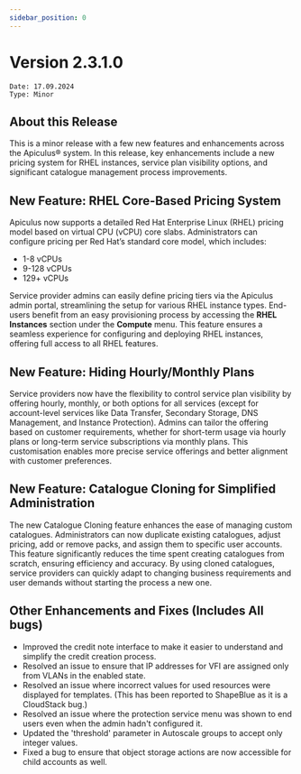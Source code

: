 ```yaml
---
sidebar_position: 0
---
```

# Version 2.3.1.0
```
Date: 17.09.2024
Type: Minor
```

## About this Release

This is a minor release with a few new features and enhancements across the Apiculus® system. In this release, key enhancements include a new pricing system for RHEL instances, service plan visibility options, and significant catalogue management process improvements.

## New Feature: RHEL Core-Based Pricing System

Apiculus now supports a detailed  Red Hat Enterprise Linux (RHEL) pricing model based on virtual CPU (vCPU) core slabs. Administrators can configure pricing per Red Hat’s standard core model, which includes:

- 1-8 vCPUs
- 9-128 vCPUs
- 129+ vCPUs

Service provider admins can easily define pricing tiers via the Apiculus admin portal, streamlining the setup for various RHEL instance types. End-users benefit from an easy provisioning process by accessing the **RHEL Instances** section under the **Compute** menu. This feature ensures a seamless experience for configuring and deploying RHEL instances, offering full access to all RHEL features.

## New Feature: Hiding Hourly/Monthly Plans

Service providers now have the flexibility to control service plan visibility by offering hourly, monthly, or both options for all services (except for account-level services like Data Transfer, Secondary Storage, DNS Management, and Instance Protection). Admins can tailor the offering based on customer requirements, whether for short-term usage via hourly plans or long-term service subscriptions via monthly plans. This customisation enables more precise service offerings and better alignment with customer preferences.

## New Feature: Catalogue Cloning for Simplified Administration

The new Catalogue Cloning feature enhances the ease of managing custom catalogues. Administrators can now duplicate existing catalogues, adjust pricing, add or remove packs, and assign them to specific user accounts. This feature significantly reduces the time spent creating catalogues from scratch, ensuring efficiency and accuracy. By using cloned catalogues, service providers can quickly adapt to changing business requirements and user demands without starting the process a new one.

## Other Enhancements and Fixes (Includes All bugs)

- Improved the credit note interface to make it easier to understand and simplify the credit creation process.
- Resolved an issue to ensure that IP addresses for VFI are assigned only from VLANs in the enabled state.
- Resolved an issue where incorrect values for used resources were displayed for templates. (This has been reported to ShapeBlue as it is a CloudStack bug.)  
- Resolved an issue where the protection service menu was shown to end users even when the admin hadn't configured it.
- Updated the 'threshold' parameter in Autoscale groups to accept only integer values.
- Fixed a bug to ensure that object storage actions are now accessible for child accounts as well.